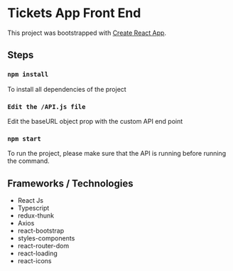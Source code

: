 # Tickets App Front End

This project was bootstrapped with [Create React App](https://github.com/facebook/create-react-app).

## Steps

### `npm install`

To install all dependencies of the project

### `Edit the /API.js file`
Edit the baseURL object prop with the custom API end point

### `npm start`

To run the project, please make sure that the API is running before running the command.

## Frameworks / Technologies

* React Js
* Typescript
* redux-thunk
* Axios
* react-bootstrap
* styles-components
* react-router-dom
* react-loading
* react-icons
